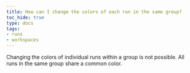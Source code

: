 ```yaml
---
title: How can I change the colors of each run in the same group?
toc_hide: true
type: docs
tags:
- runs
- workspaces
---
```

Changing the colors of individual runs within a group is not possible. All runs in the same group share a common color.

    